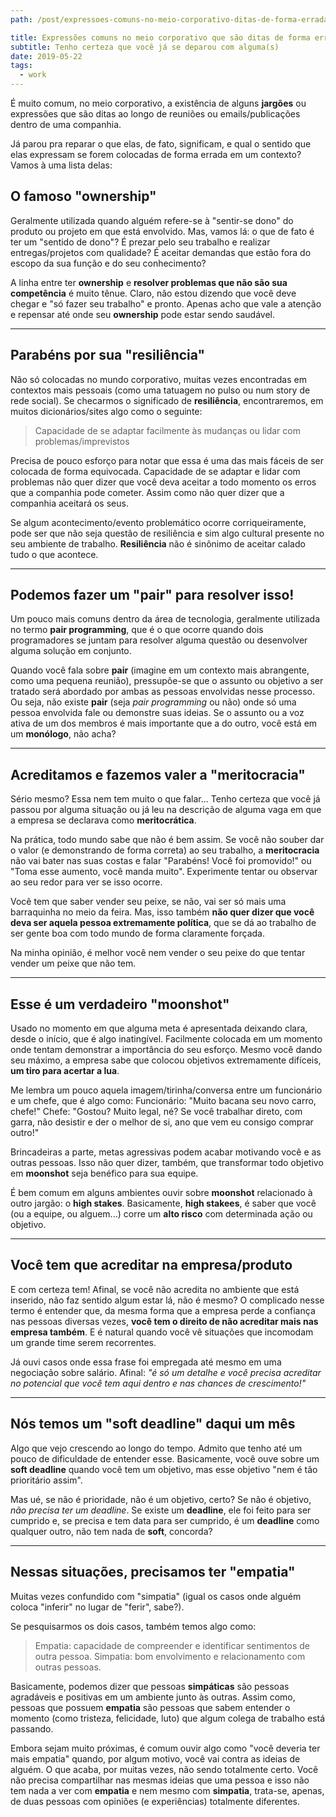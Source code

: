```yaml
---
path: /post/expressoes-comuns-no-meio-corporativo-ditas-de-forma-errada/

title: Expressões comuns no meio corporativo que são ditas de forma errada
subtitle: Tenho certeza que você já se deparou com alguma(s)
date: 2019-05-22
tags:
  - work
---
```


É muito comum, no meio corporativo, a existência de alguns **jargões** ou expressões que são ditas ao longo de reuniões ou emails/publicações dentro de uma companhia.

Já parou pra reparar o que elas, de fato, significam, e qual o sentido que elas expressam se forem colocadas de forma errada em um contexto? Vamos à uma lista delas:

## O famoso "ownership"

Geralmente utilizada quando alguém refere-se à "sentir-se dono" do produto ou projeto em que está envolvido.
Mas, vamos lá: o que de fato é ter um "sentido de dono"? É prezar pelo seu trabalho e realizar entregas/projetos com qualidade? É aceitar demandas que estão fora do escopo da sua função e do seu conhecimento?

A linha entre ter **ownership** e **resolver problemas que não são sua competência** é muito tênue.
Claro, não estou dizendo que você deve chegar e "só fazer seu trabalho" e pronto. Apenas acho que vale a atenção e repensar até onde seu **ownership** pode estar sendo saudável.

___

## Parabéns por sua "resiliência"

Não só colocadas no mundo corporativo, muitas vezes encontradas em contextos mais pessoais (como uma tatuagem no pulso ou num story de rede social).
Se checarmos o significado de **resiliência**, encontraremos, em muitos dicionários/sites algo como o seguinte:

> Capacidade de se adaptar facilmente às mudanças ou lidar com problemas/imprevistos

Precisa de pouco esforço para notar que essa é uma das mais fáceis de ser colocada de forma equivocada.
Capacidade de se adaptar e lidar com problemas não quer dizer que você deva aceitar a todo momento os erros que a companhia pode cometer. Assim como não quer dizer que a companhia aceitará os seus.

Se algum acontecimento/evento problemático ocorre corriqueiramente, pode ser que não seja questão de resiliência e sim algo cultural presente no seu ambiente de trabalho. **Resiliência** não é sinônimo de aceitar calado tudo o que acontece.

___

## Podemos fazer um "pair" para resolver isso!

Um pouco mais comuns dentro da área de tecnologia, geralmente utilizada no termo **pair programming**, que é o que ocorre quando dois programadores se juntam para resolver alguma questão ou desenvolver alguma solução em conjunto.

Quando você fala sobre **pair** (imagine em um contexto mais abrangente, como uma pequena reunião), pressupõe-se que o assunto ou objetivo a ser tratado será abordado por ambas as pessoas envolvidas nesse processo. Ou seja, não existe **pair** (seja *pair programming* ou não) onde só uma pessoa envolvida fale ou demonstre suas ideias. Se o assunto ou a voz ativa de um dos membros é mais importante que a do outro, você está em um **monólogo**, não acha?

___

## Acreditamos e fazemos valer a "meritocracia"

Sério mesmo? Essa nem tem muito o que falar...
Tenho certeza que você já passou por alguma situação ou já leu na descrição de alguma vaga em que a empresa se declarava como **meritocrática**.

Na prática, todo mundo sabe que não é bem assim. Se você não souber dar o valor (e demonstrando de forma correta) ao seu trabalho, a **meritocracia** não vai bater nas suas costas e falar "Parabéns! Você foi promovido!" ou "Toma esse aumento, você manda muito". Experimente tentar ou observar ao seu redor para ver se isso ocorre.

Você tem que saber vender seu peixe, se não, vai ser só mais uma barraquinha no meio da feira.
Mas, isso também **não quer dizer que você deva ser aquela pessoa extremamente política**, que se dá ao trabalho de ser gente boa com todo mundo de forma claramente forçada.

Na minha opinião, é melhor você nem vender o seu peixe do que tentar vender um peixe que não tem.

___

## Esse é um verdadeiro "moonshot"

Usado no momento em que alguma meta é apresentada deixando clara, desde o início, que é algo inatingível. Facilmente colocada em um momento onde tentam demonstrar a importância do seu esforço. Mesmo você dando seu máximo, a empresa sabe que colocou objetivos extremamente difíceis, **um tiro para acertar a lua**.

Me lembra um pouco aquela imagem/tirinha/conversa entre um funcionário e um chefe, que é algo como:
Funcionário: "Muito bacana seu novo carro, chefe!"
Chefe: "Gostou? Muito legal, né? Se você trabalhar direto, com garra, não desistir e der o melhor de si, ano que vem eu consigo comprar outro!"

Brincadeiras a parte, metas agressivas podem acabar motivando você e as outras pessoas. Isso não quer dizer, também, que transformar todo objetivo em **moonshot** seja benéfico para sua equipe.

É bem comum em alguns ambientes ouvir sobre **moonshot** relacionado à outro jargão: o **high stakes**.
Basicamente, **high stakees**, é saber que você (ou a equipe, ou alguem...) corre um **alto risco** com determinada ação ou objetivo.

___

## Você tem que acreditar na empresa/produto

E com certeza tem! Afinal, se você não acredita no ambiente que está inserido, não faz sentido algum estar lá, não é mesmo?
O complicado nesse termo é entender que, da mesma forma que a empresa perde a confiança nas pessoas diversas vezes, **você tem o direito de não acreditar mais nas empresa também**. E é natural quando você vê situações que incomodam um grande time serem recorrentes.

Já ouvi casos onde essa frase foi empregada até mesmo em uma negociação sobre salário. Afinal: *"é só um detalhe e você precisa acreditar no potencial que você tem aqui dentro e nas chances de crescimento!"*
___

## Nós temos um "soft deadline" daqui um mês

Algo que vejo crescendo ao longo do tempo. Admito que tenho até um pouco de dificuldade de entender esse.
Basicamente, você ouve sobre um **soft deadline** quando você tem um objetivo, mas esse objetivo "nem é tão prioritário assim".

Mas ué, se não é prioridade, não é um objetivo, certo? Se não é objetivo, *não precisa ter um deadline*.
Se existe um **deadline**, ele foi feito para ser cumprido e, se precisa e tem data para ser cumprido, é um **deadline** como qualquer outro, não tem nada de **soft**, concorda?

___

## Nessas situações, precisamos ter "empatia"

Muitas vezes confundido com "simpatia" (igual os casos onde alguém coloca "inferir" no lugar de "ferir", sabe?).

Se pesquisarmos os dois casos, também temos algo como:

> Empatia: capacidade de compreender e identificar sentimentos de outra pessoa.
> Simpatia: bom envolvimento e relacionamento com outras pessoas.

Basicamente, podemos dizer que pessoas **simpáticas** são pessoas agradáveis e positivas em um ambiente junto às outras. Assim como, pessoas que possuem **empatia** são pessoas que sabem entender o momento (como tristeza, felicidade, luto) que algum colega de trabalho está passando.

Embora sejam muito próximas, é comum ouvir algo como "você deveria ter mais empatia" quando, por algum motivo, você vai contra as ideias de alguém. O que acaba, por muitas vezes, não sendo totalmente certo. Você não precisa compartilhar nas mesmas ideias que uma pessoa e isso não tem nada a ver com **empatia** e nem mesmo com **simpatia**, trata-se, apenas, de duas pessoas com opiniões (e experiências) totalmente diferentes.
